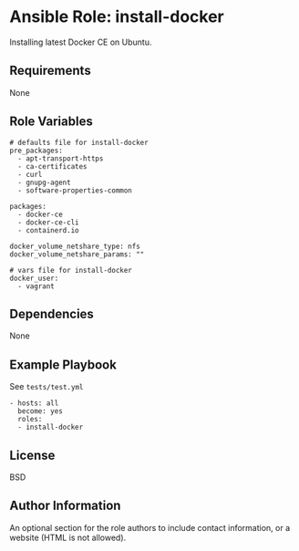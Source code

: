 Ansible Role: install-docker
=========

Installing latest Docker CE on Ubuntu. 

Requirements
------------

None

Role Variables
--------------

```
# defaults file for install-docker
pre_packages:
  - apt-transport-https
  - ca-certificates
  - curl
  - gnupg-agent
  - software-properties-common

packages:
  - docker-ce
  - docker-ce-cli
  - containerd.io

docker_volume_netshare_type: nfs
docker_volume_netshare_params: ""
```

```
# vars file for install-docker
docker_user: 
  - vagrant

```

Dependencies
------------

None

Example Playbook
----------------

See `tests/test.yml`

```
- hosts: all
  become: yes
  roles:
  - install-docker
```

License
-------

BSD

Author Information
------------------

An optional section for the role authors to include contact information, or a website (HTML is not allowed).
